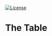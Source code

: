 [![License](https://img.shields.io/badge/License-Apache%202.0-blue.svg)](https://opensource.org/licenses/Apache-2.0)
# The Table
